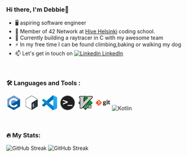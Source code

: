 ### Hi there, I'm Debbie👋

- 🖥️ aspiring software engineer
- 🐝 Member of 42 Network at [Hive Helsinki](https://www.hive.fi/en/) coding school.
- 📜 Currently building a raytracer in C with my awesome team
- ⚡ In my free time I can be found climbing,baking or walking my dog
- 📫 Let's get in touch on [![Linkedin](https://i.stack.imgur.com/gVE0j.png) LinkedIn](https://www.linkedin.com/in/debbie-elliott-230678264/)

<br>


### 🛠️ Languages and Tools :
  <img src="https://raw.githubusercontent.com/devicons/devicon/master/icons/c/c-original.svg" title="C" alt="C" height="40px" width="40px"/>&nbsp;
  <img src="https://raw.githubusercontent.com/devicons/devicon/master/icons/bash/bash-original.svg" title="Bash" alt="Bash" height="40px" width="40px"/>&nbsp;
  <img src="https://raw.githubusercontent.com/github/explore/80688e429a7d4ef2fca1e82350fe8e3517d3494d/topics/visual-studio-code/visual-studio-code.png" title="VS Code" alt="VS Code" width="40" height="40"/>&nbsp;
  <img src="https://raw.githubusercontent.com/github/explore/80688e429a7d4ef2fca1e82350fe8e3517d3494d/topics/terminal/terminal.png" title="Terminal" alt="Terminal" width="40px" height="40px"/>&nbsp;
  <img src="https://raw.githubusercontent.com/github/explore/80688e429a7d4ef2fca1e82350fe8e3517d3494d/topics/vim/vim.png" title="Vim" alt="Vim" width="40px" height="40px"/>&nbsp;
  <img src="https://github.com/devicons/devicon/blob/master/icons/git/git-original-wordmark.svg" title="Git" alt="Git" width="40" height="40"/>
  <img src="https://upload.wikimedia.org/wikipedia/commons/thumb/0/06/Kotlin_Icon.svg/1200px-Kotlin_Icon.svg.png" title="Kotlin" alt="Kotlin" height="40px" width="40px"/>&nbsp;
  
  <br>
  
  ### :fire: My Stats:
![GitHub Streak](https://github-readme-stats.vercel.app/api?username=deelliot&show_icons=true&theme=tokyonight&include_all_commits=true&count_private=true)
![GitHub Streak](https://github-readme-stats.vercel.app/api/top-langs/?username=deelliot&layout=compact&langs_count=7&theme=tokyonight)
<!--
**deelliot/deelliot** is a ✨ _special_ ✨ repository because its `README.md` (this file) appears on your GitHub profile.
